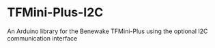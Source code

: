 # TFMini-Plus-I2C
An Arduino library for the Benewake TFMini-Plus using the optional I2C communication interface
